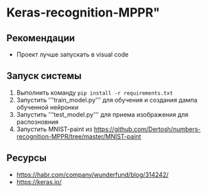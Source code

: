# Keras-recognition-MPPR" 

## Рекомендации
* Проект лучше запускать в visual code

## Запуск системы
1. Выполнить команду ```pip install -r requirements.txt```
2. Запустить '''train_model.py''' для обучения и создания дампа обученной нейронки
3. Запустить '''test_model.py''' для приема изображения для распозновния
4. Запустить MNIST-paint из https://github.com/Dertosh/numbers-recognition-MPPR/tree/master/MNIST-paint

## Ресурсы
* https://habr.com/company/wunderfund/blog/314242/
* https://keras.io/


